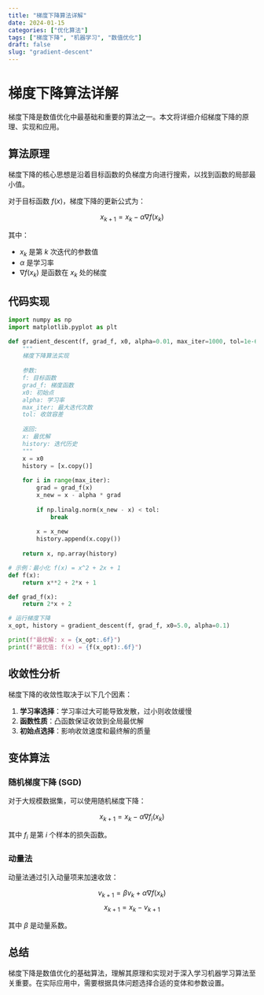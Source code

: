 ```yaml
---
title: "梯度下降算法详解"
date: 2024-01-15
categories: ["优化算法"]
tags: ["梯度下降", "机器学习", "数值优化"]
draft: false
slug: "gradient-descent"
---
```


# 梯度下降算法详解

梯度下降是数值优化中最基础和重要的算法之一。本文将详细介绍梯度下降的原理、实现和应用。

## 算法原理

梯度下降的核心思想是沿着目标函数的负梯度方向进行搜索，以找到函数的局部最小值。

对于目标函数 $f(x)$，梯度下降的更新公式为：

$$x_{k+1} = x_k - \alpha \nabla f(x_k)$$

其中：
- $x_k$ 是第 $k$ 次迭代的参数值
- $\alpha$ 是学习率
- $\nabla f(x_k)$ 是函数在 $x_k$ 处的梯度

## 代码实现

```python
import numpy as np
import matplotlib.pyplot as plt

def gradient_descent(f, grad_f, x0, alpha=0.01, max_iter=1000, tol=1e-6):
    """
    梯度下降算法实现
    
    参数:
    f: 目标函数
    grad_f: 梯度函数
    x0: 初始点
    alpha: 学习率
    max_iter: 最大迭代次数
    tol: 收敛容差
    
    返回:
    x: 最优解
    history: 迭代历史
    """
    x = x0
    history = [x.copy()]
    
    for i in range(max_iter):
        grad = grad_f(x)
        x_new = x - alpha * grad
        
        if np.linalg.norm(x_new - x) < tol:
            break
            
        x = x_new
        history.append(x.copy())
    
    return x, np.array(history)

# 示例：最小化 f(x) = x^2 + 2x + 1
def f(x):
    return x**2 + 2*x + 1

def grad_f(x):
    return 2*x + 2

# 运行梯度下降
x_opt, history = gradient_descent(f, grad_f, x0=5.0, alpha=0.1)

print(f"最优解: x = {x_opt:.6f}")
print(f"最优值: f(x) = {f(x_opt):.6f}")
```

## 收敛性分析

梯度下降的收敛性取决于以下几个因素：

1. **学习率选择**：学习率过大可能导致发散，过小则收敛缓慢
2. **函数性质**：凸函数保证收敛到全局最优解
3. **初始点选择**：影响收敛速度和最终解的质量

## 变体算法

### 随机梯度下降 (SGD)

对于大规模数据集，可以使用随机梯度下降：

$$x_{k+1} = x_k - \alpha \nabla f_i(x_k)$$

其中 $f_i$ 是第 $i$ 个样本的损失函数。

### 动量法

动量法通过引入动量项来加速收敛：

$$v_{k+1} = \beta v_k + \alpha \nabla f(x_k)$$
$$x_{k+1} = x_k - v_{k+1}$$

其中 $\beta$ 是动量系数。

## 总结

梯度下降是数值优化的基础算法，理解其原理和实现对于深入学习机器学习算法至关重要。在实际应用中，需要根据具体问题选择合适的变体和参数设置。 